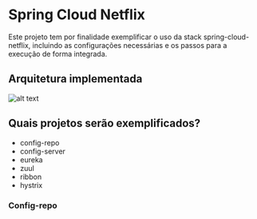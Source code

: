 # Spring Cloud Netflix
Este projeto tem por finalidade exemplificar o uso da stack spring-cloud-netflix, incluindo as configurações necessárias e os passos para a execução de forma integrada. 

## Arquitetura implementada
![alt text](https://image.prntscr.com/image/H5MlX7-3RpOVLNTLAPQA5A.png)

## Quais projetos serão exemplificados?
- config-repo
- config-server
- eureka
- zuul
- ribbon
- hystrix

### Config-repo
